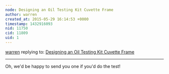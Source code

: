 ```yaml
---
node: Designing an Oil Testing Kit Cuvette Frame
author: warren
created_at: 2015-05-29 16:14:53 +0000
timestamp: 1432916093
nid: 11750
cid: 11809
uid: 1
---
```




[warren](../profile/warren) replying to: [Designing an Oil Testing Kit Cuvette Frame](../notes/mathew/04-07-2015/designing-an-oil-testing-kit-cuvette-frame)

----
Oh, we'd be happy to send you one if you'd do the test!